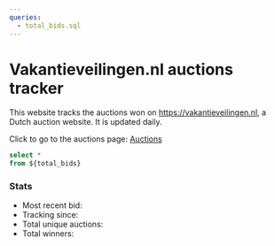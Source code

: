 ```yaml
---
queries:
  - total_bids.sql
---
```


# Vakantieveilingen.nl auctions tracker


This website tracks the auctions won on https://vakantieveilingen.nl, a Dutch auction website. It is updated daily.

Click to go to the auctions page: [Auctions](auctions)

```sql most_recent_bid
select *
from ${total_bids}
```

### Stats

- Most recent bid: <Value data={most_recent_bid} column="latest"/>
- Tracking since: <Value data={most_recent_bid} column="day"/>
- Total unique auctions: <Value data={most_recent_bid} column="distinct_auctions"/>
- Total winners: <Value data={most_recent_bid} column="total_winners" />

